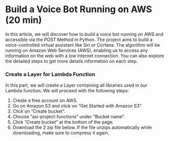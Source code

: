 # Build a Voice Bot Running on AWS (20 min)

In this article, we will discover how to build a voice bot running on AWS and accessible via
the POST Method in Python. The project aims to build a voice-controlled virtual assistant like
Siri or Cortana. The algorithm will be running on Amazon Web Services (AWS), enabling us to
access any information on the web with a low internet connection. You can also explore the
detailed steps to get more details information on each step.

### Create a Layer for Lambda Function

In this part, we will create a Layer containing all libraries used in our Lambda function. We will proceed with the following steps:
1. Create a free account on AWS.
2. Go on Amazon S3 and click on “Get Started with Amazon S3”.
3. Click on “Create bucket”.
4. Choose “asi-project-functions” under “Bucket name”.
5. Click “Create bucket” at the bottom of the page.
6. Download the 2 zip file below. If the file unzips automatically while downloading, make sure to compress it again.
